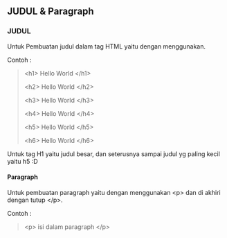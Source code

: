 ## JUDUL & Paragraph



### JUDUL

Untuk Pembuatan judul dalam tag HTML yaitu dengan menggunakan.

Contoh :

> &lt;h1&gt; Hello World &lt;/h1&gt;
>
> &lt;h2&gt; Hello World &lt;/h2&gt;
>
> &lt;h3&gt; Hello World &lt;/h3&gt;
>
> &lt;h4&gt; Hello World &lt;/h4&gt;
>
> &lt;h5&gt; Hello World &lt;/h5&gt;
>
> &lt;h6&gt; Hello World &lt;/h6&gt;

Untuk tag H1 yaitu judul besar, dan seterusnya sampai judul yg paling kecil yaitu h5 :D



#### Paragraph

Untuk pembuatan paragraph yaitu dengan menggunakan &lt;p&gt; dan di akhiri dengan tutup &lt;/p&gt;.

Contoh :

> &lt;p&gt; isi dalam paragraph &lt;/p&gt;








